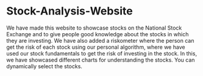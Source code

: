 # Stock-Analysis-Website
We have made this website to showcase stocks on the National Stock Exchange and to give people good knowledge about the stocks in which they are investing. We have also added a riskometer where the person can get the risk of each stock using our personal algorithm, where we have used our stock fundamentals to get the risk of investing in the stock. In this, we have showcased different charts for understanding the stocks. You can dynamically select the stocks.
